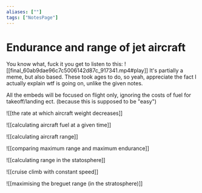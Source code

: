 ```yaml
---
aliases: [""]
tags: ["NotesPage"]
---
```


# Endurance and range of jet aircraft
You know what, fuck it you get to listen to this:
![[final_60ab9dae96c7c5006142d87c_917341.mp4#play]]
It's partially a meme, but also based. These took ages to do, so yeah, appreciate the fact I actually explain wtf is going on, unlike the given notes.

All the embeds will be focused on flight only, ignoring the costs of fuel for takeoff/landing ect. (because this is supposed to be "easy")

![[the rate at which aircraft weight decreases]]

![[calculating aircraft fuel at a given time]]

![[calculating aircraft range]]

![[comparing maximum range and maximum endurance]]

![[calculating range in the statosphere]]

![[cruise climb with constant speed]]

![[maximising the breguet range (in the stratosphere)]]


